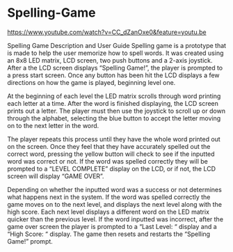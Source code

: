# Spelling-Game

https://www.youtube.com/watch?v=CC_dZanOxe0&feature=youtu.be

Spelling Game Description and User Guide
    Spelling game is a prototype that is made to help the user memorize how to spell words. It was created using an 8x8 LED matrix, LCD screen, two push buttons and a 2-axis joystick. After a the LCD screen displays “Spelling Game!”, the player is prompted to a press start screen. Once any button has been hit the LCD displays a few directions on how the game is played, beginning level one.
    
   At the beginning of each level the LED matrix scrolls through word printing each letter at a time. After the word is finished displaying, the LCD screen prints out a letter. The player must then use the joystick to scroll up or down through the alphabet, selecting the blue button to accept the letter moving on to the next letter in the word. 
 
   The player repeats this process until they have the whole word printed out on the screen. Once they feel that they have accurately spelled out the correct word, pressing the yellow button will check to see if the inputted word was correct or not. If the word was spelled correctly they will be prompted to a “LEVEL COMPLETE” display on the LCD, or if not, the LCD screen will display “GAME OVER”.
    
   Depending on whether the inputted word was a success or not determines what happens next in the system. If the word was spelled correctly the game moves on to the next level, and displays the next level along with the high score. Each next level displays a different word on the LED matrix quicker than the previous level. If the word inputted was incorrect, after the game over screen the player is prompted to a “Last Level: “ display and a “High Score: “ display.  The game then resets and restarts the “Spelling Game!” prompt. 

